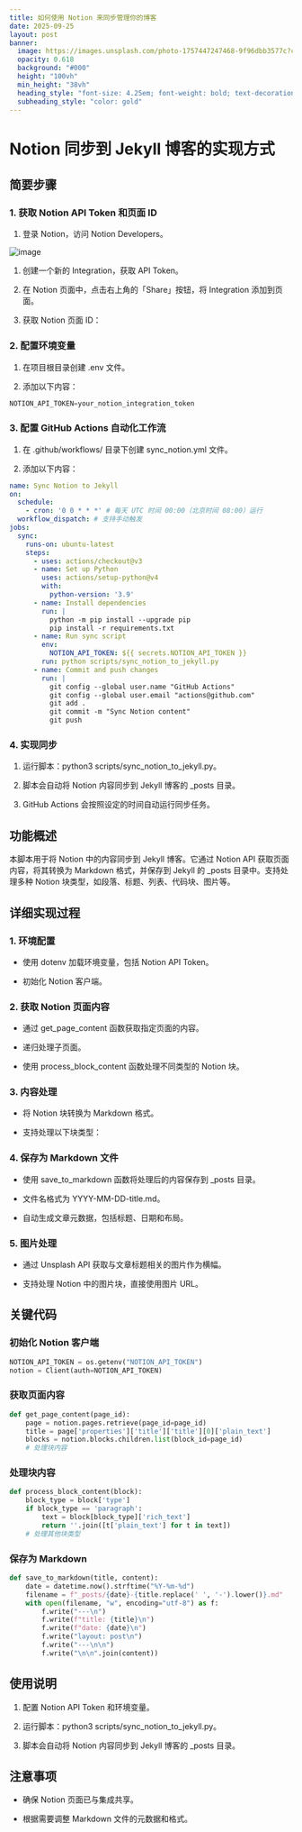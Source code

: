 ```yaml
---
title: 如何使用 Notion 来同步管理你的博客
date: 2025-09-25
layout: post
banner:
  image: https://images.unsplash.com/photo-1757447247468-9f96dbb3577c?crop=entropy&cs=tinysrgb&fit=max&fm=jpg&ixid=M3w2OTIwMzJ8MHwxfHJhbmRvbXx8fHx8fHx8fDE3NTg3NjQzODh8&ixlib=rb-4.1.0&q=80&w=1080
  opacity: 0.618
  background: "#000"
  height: "100vh"
  min_height: "38vh"
  heading_style: "font-size: 4.25em; font-weight: bold; text-decoration: underline"
  subheading_style: "color: gold"
---
```


# Notion 同步到 Jekyll 博客的实现方式

## 简要步骤

### 1. 获取 Notion API Token 和页面 ID

1. 登录 Notion，访问 Notion Developers。

![image](https://prod-files-secure.s3.us-west-2.amazonaws.com/a7a0cc5a-89b9-4cda-8686-1fba0ca52f40/d19c1afe-dea5-4312-9333-786b0ba83054/image.png?X-Amz-Algorithm=AWS4-HMAC-SHA256&X-Amz-Content-Sha256=UNSIGNED-PAYLOAD&X-Amz-Credential=ASIAZI2LB466R3FR2I56%2F20250925%2Fus-west-2%2Fs3%2Faws4_request&X-Amz-Date=20250925T013947Z&X-Amz-Expires=3600&X-Amz-Security-Token=IQoJb3JpZ2luX2VjEN7%2F%2F%2F%2F%2F%2F%2F%2F%2F%2FwEaCXVzLXdlc3QtMiJHMEUCIQDk3eXHnK4FWn8itY3mkKmxa8zsm3HeQyoj4DmgIyefbgIgMuDgR5h%2B4rmC%2FA41Xs9r6psukOOvU7h48A%2B5UwZgjJMq%2FwMIZxAAGgw2Mzc0MjMxODM4MDUiDG6Pxa1By9Xx68W8hCrcAy1SKPctD43ZRltMj2gIgCo50FuZi7Gwg%2BW%2BsIh9RtAXXZJ0as%2FzkOX%2F0DSdT%2Ba9SFemhPFeiq0bEpEKbpXAxc2EfqX0UhksUhHX9rafqxQlvrFbeFu07iXErZ2IJqZi8RTKFsj%2F4pqfYQZaJ4%2FwwcgaP3jpD32T8UA6o%2F779N%2Fl%2BeKOZYFkOvThXQNEH%2FaQRab2mUixIj4EcWqxW3IzdsS15Rsm4yePPHSyltkUBcwNzXfGuR1Hg0rCS2nlckvqHOh%2FM3I6eTorQRDxq6C4cxKWUTEU32RQhvAoKRWsL9FsWTJcZRuEBJF8ABqiTgHemIsOVV1I0HUse3bsYV8qlNLimPjuZZE%2FSyIwWdybmiPE%2F8%2B0c4n48RTxze1aIH5IJ9EpKNVcWRPAp28xZ5MAMrUVw8NK8qQiWK%2BT%2BoJxBQheZSnLZpnBFLVnwQiEebAoBIEr6KMoixL5S8Qc1farmOTmT0uayUx1Amj56mUZ%2FueOBy2Fzl9UI29wo8y0YDsrzHiuNp08z1Xq19oJdg8NiUuIlWccRQZISQQCML5fj2PkOu7pvWq51Ms299LezUCbRGxQxREdwOkZJzd1yy12enA3e3LUStWUkOdDNpCNbeXps5073kJ4hG8jvYpiMNja0cYGOqUBp5yofG9cBbFahm%2BUthljSGeabQeHtGS1zjedjLHAx7fr%2F8eZWLP%2FlLMNYuq7jZnUHaRRIJKTpH1Y3hKQ%2BQSnSwgumIJIpJpl19oBRuYnr%2Fbrn3u0fHhG5Y6JKg%2B11GG%2FGHT%2Bu7dlu891Ie%2ByTBb7Ukdvi60jbHtLTrEleM0XmE6vdpLTpEdynaZmWx5ZGymAsWdKigYSE%2BnY%2BBL1vIWo7UroOox%2F&X-Amz-Signature=e8f260ee89d930fd6509a15563d93fae3c8049dc4a35970df728ce0dbd78605f&X-Amz-SignedHeaders=host&x-amz-checksum-mode=ENABLED&x-id=GetObject)

1. 创建一个新的 Integration，获取 API Token。

1. 在 Notion 页面中，点击右上角的「Share」按钮，将 Integration 添加到页面。

1. 获取 Notion 页面 ID：


### 2. 配置环境变量

1. 在项目根目录创建 .env 文件。

1. 添加以下内容：

```javascript
NOTION_API_TOKEN=your_notion_integration_token
```

### 3. 配置 GitHub Actions 自动化工作流

1. 在 .github/workflows/ 目录下创建 sync_notion.yml 文件。

1. 添加以下内容：

```yaml
name: Sync Notion to Jekyll
on:
  schedule:
    - cron: '0 0 * * *' # 每天 UTC 时间 00:00（北京时间 08:00）运行
  workflow_dispatch: # 支持手动触发
jobs:
  sync:
    runs-on: ubuntu-latest
    steps:
      - uses: actions/checkout@v3
      - name: Set up Python
        uses: actions/setup-python@v4
        with:
          python-version: '3.9'
      - name: Install dependencies
        run: |
          python -m pip install --upgrade pip
          pip install -r requirements.txt
      - name: Run sync script
        env:
          NOTION_API_TOKEN: ${{ secrets.NOTION_API_TOKEN }}
        run: python scripts/sync_notion_to_jekyll.py
      - name: Commit and push changes
        run: |
          git config --global user.name "GitHub Actions"
          git config --global user.email "actions@github.com"
          git add .
          git commit -m "Sync Notion content"
          git push
```

### 4. 实现同步

1. 运行脚本：python3 scripts/sync_notion_to_jekyll.py。

1. 脚本会自动将 Notion 内容同步到 Jekyll 博客的 _posts 目录。

1. GitHub Actions 会按照设定的时间自动运行同步任务。

## 功能概述

本脚本用于将 Notion 中的内容同步到 Jekyll 博客。它通过 Notion API 获取页面内容，将其转换为 Markdown 格式，并保存到 Jekyll 的 _posts 目录中。支持处理多种 Notion 块类型，如段落、标题、列表、代码块、图片等。

## 详细实现过程

### 1. 环境配置

- 使用 dotenv 加载环境变量，包括 Notion API Token。

- 初始化 Notion 客户端。

### 2. 获取 Notion 页面内容

- 通过 get_page_content 函数获取指定页面的内容。

- 递归处理子页面。

- 使用 process_block_content 函数处理不同类型的 Notion 块。

### 3. 内容处理

- 将 Notion 块转换为 Markdown 格式。

- 支持处理以下块类型：


### 4. 保存为 Markdown 文件

- 使用 save_to_markdown 函数将处理后的内容保存到 _posts 目录。

- 文件名格式为 YYYY-MM-DD-title.md。

- 自动生成文章元数据，包括标题、日期和布局。

### 5. 图片处理

- 通过 Unsplash API 获取与文章标题相关的图片作为横幅。

- 支持处理 Notion 中的图片块，直接使用图片 URL。

## 关键代码

### 初始化 Notion 客户端

```python
NOTION_API_TOKEN = os.getenv("NOTION_API_TOKEN")
notion = Client(auth=NOTION_API_TOKEN)
```

### 获取页面内容

```python
def get_page_content(page_id):
    page = notion.pages.retrieve(page_id=page_id)
    title = page['properties']['title']['title'][0]['plain_text']
    blocks = notion.blocks.children.list(block_id=page_id)
    # 处理块内容
```

### 处理块内容

```python
def process_block_content(block):
    block_type = block['type']
    if block_type == 'paragraph':
        text = block[block_type]['rich_text']
        return ''.join([t['plain_text'] for t in text])
    # 处理其他块类型
```

### 保存为 Markdown

```python
def save_to_markdown(title, content):
    date = datetime.now().strftime("%Y-%m-%d")
    filename = f"_posts/{date}-{title.replace(' ', '-').lower()}.md"
    with open(filename, "w", encoding="utf-8") as f:
        f.write("---\n")
        f.write(f"title: {title}\n")
        f.write(f"date: {date}\n")
        f.write("layout: post\n")
        f.write("---\n\n")
        f.write("\n\n".join(content))
```

## 使用说明

1. 配置 Notion API Token 和环境变量。

1. 运行脚本：python3 scripts/sync_notion_to_jekyll.py。

1. 脚本会自动将 Notion 内容同步到 Jekyll 博客的 _posts 目录。

## 注意事项

- 确保 Notion 页面已与集成共享。

- 根据需要调整 Markdown 文件的元数据和格式。